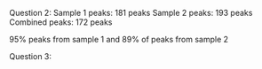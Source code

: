 Question 2:
Sample 1 peaks: 181 peaks
Sample 2 peaks: 193 peaks
Combined peaks: 172 peaks

95% peaks from sample 1 and 89% of peaks from sample 2

Question 3:

